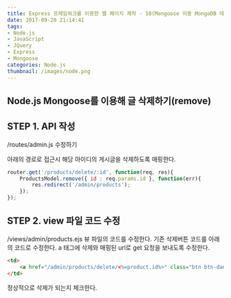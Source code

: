 ```yaml
---
title: Express 프레임워크를 이용한 웹 페이지 제작 - 10(Mongoose 이용 MongoDB 데이터 삭제하기(remove))
date: 2017-09-20 21:14:41
tags: 
- Node.js
- JavaScript
- JQuery
- Express
- Mongoose
categories: Node.js
thumbnail: /images/node.png
---
```


## **Node.js Mongoose를 이용해 글 삭제하기(remove)**

## STEP 1. API 작성
/routes/admin.js 수정하기

아래의 경로로 접근시 해당 아이디의 게시글을 삭제하도록 매핑한다.
```javascript
router.get('/products/delete/:id', function(req, res){
    ProductsModel.remove({ id : req.params.id }, function(err){
        res.redirect('/admin/products');
    });
});
```
## STEP 2. view 파일 코드 수정
/views/admin/products.ejs 뷰 파일의 코드를 수정한다.
기존 삭제버튼 코드를 아래의 코드로 수정한다.
a 태그에 삭제와 매핑된 url로 get 요청을 보내도록 수정한다.

```html
<td>
	<a href="/admin/products/delete/<%=product.id%>" class="btn btn-danger" onclick="return confirm('삭제하시겠습니까?')">삭제</a>
</td>
```

정상적으로 삭제가 되는지 체크한다.